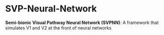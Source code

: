 # SVP-Neural-Network

**Semi-bionic Visual Pathway Neural Network (SVPNN)**: A framework that simulates V1 and V2 at the front of neural networks

